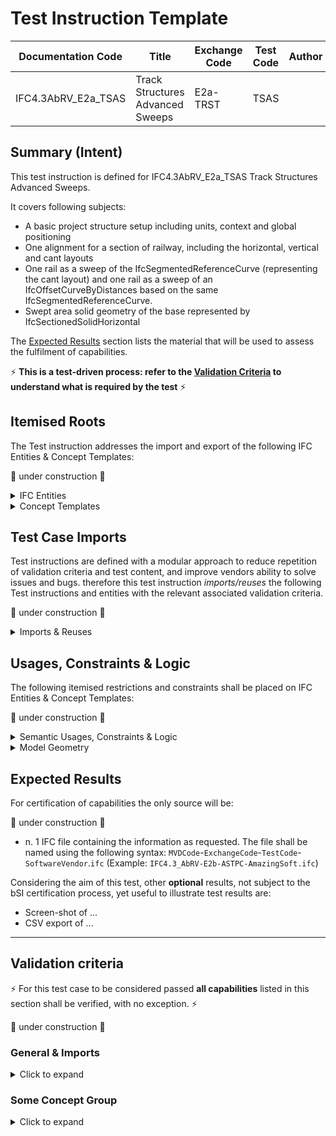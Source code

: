 # Test Instruction Template

| Documentation Code   | Title                                          | Exchange Code | Test Code | Author          | Data Owner | Version | Date       |
|----------------------|------------------------------------------------|---------------|-----------| ----------------|------------|---------|------------|
| IFC4.3AbRV_E2a_TSAS  | Track Structures Advanced Sweeps               | E2a-TRST      | TSAS      |                 |            | 1.0     | 28.03.2022 |


## Summary (Intent)

This test instruction is defined for IFC4.3AbRV_E2a_TSAS Track Structures Advanced Sweeps.

It covers following subjects:
- A basic project structure setup including units, context and global positioning
- One alignment for a section of railway, including the horizontal, vertical and cant layouts
- One rail as a sweep of the IfcSegmentedReferenceCurve (representing the cant layout) and one rail as a sweep of an IfcOffsetCurveByDistances based on the same IfcSegmentedReferenceCurve.
- Swept area solid geometry of the base represented by IfcSectionedSolidHorizontal

The [Expected Results](#Expected-Results) section lists the material that will be used to assess the fulfilment of capabilities.

:zap: **This is a test-driven process: refer to the [Validation Criteria](#Validation-Criteria) to understand what is required by the test** :zap:

## Itemised Roots

The Test instruction addresses the import and export of the following IFC Entities & Concept Templates:

:construction: under construction :construction:

<details><summary>IFC Entities</summary>

These entities represent a test-specific subset of the wider AbRV_Ex exchange and the overall AbRV MVD. **The scope of the test shall not be used as a definitive scope of the exchange, or of the entire MVD.**

- *Rooted Entities*
  - *IfcProject*
  - *IfcSite*
  - *IfcAlignment*
  - *IfcAlignmentSegment*
  - *IfcAlignmentHorizontal*
  - *IfcAlignmentVertical*
  - *IfcAlignmentCant*
  - *IfcBuiltElement*
  
- *Curves*
  - *IfcGradientCurve*
  - *IfcSegmentedReferenceCurve*
  - *IfcOffsetCurveByDistances*

</details>

<details><summary>Concept Templates</summary>

These concept templates represent a test-specific subset of the wider AbRV_Ex exchange and the overall AbRV MVD, that must be correctly exported to meet the validation criteria. **The scope of the test shall not be used as a definitive scope of the exchange, or of the entire MVD.**

- *Optional Grouping*
  - *Project Units*
  - *Project Representation Context*
  - *Spatial Decomposition*
  - *Spatial Composition*
  - *Spatial Container*
  - *Spatial Containment*
  - *Alignment Layout*
  - *Alignment Geometry Gradient*
  - *Alignment Geometry Cant*
  - *Axis Geometry*
  - *Body AdvancedSwept Directrix Geometry*
  - *Body SectionedSolidHorizontal*
 
</details>

## Test Case Imports
Test instructions are defined with a modular approach to reduce repetition of validation criteria and test content, and improve vendors ability to solve issues and bugs. therefore this test instruction *imports/reuses* the following Test instructions and entities with the relevant associated validation criteria.

:construction: under construction :construction:

<details><summary>Imports & Reuses</summary>

| TI Code                                  | Test Instruction Title    | Comments                     |
|------------------------------------------|---------------------------|------------------------------|
| [IFC4.3AbRV_E0_MSTP](../../E0-SCFD/MSTP) | Model Setup & Positioning | PROJ-01 imported along with RCTX-01 and associated configuration and history data |

</details>

## Usages, Constraints & Logic
The following itemised restrictions and constraints shall be placed on IFC Entities & Concept Templates:

:construction: under construction :construction:

<details><summary>Semantic Usages, Constraints & Logic</summary>

The following itemised Usages, Constraints & Logic are normative entries within the AbRV MVD and MUST be satisfied to meet the defined validation criteria

- IfcSomething
    - *Constraint*

</details>

<details><summary>Model Geometry</summary>
The Test case requires the following additional checks related to Model Geometry:

- *Constraint*

</details>

## Expected Results

For certification of capabilities the only source will be:

:construction: under construction :construction:

- n. 1 IFC file containing the information as requested. The file shall be named using the following syntax: `MVDCode`-`ExchangeCode`-`TestCode`-`SoftwareVendor`.`ifc` (Example: `IFC4.3_AbRV-E2b-ASTPC-AmazingSoft.ifc`)

Considering the aim of this test, other **optional** results, not subject to the bSI certification process, yet useful to illustrate test results are:
- Screen-shot of ...
- CSV export of ...

---

## Validation criteria
:zap: For this test case to be considered passed **all capabilities** listed in this section shall be verified, with no exception. :zap:

:construction: under construction :construction:

### General & Imports

<details><summary>Click to expand</summary>

- All the concept templates must be correctly implemented as presented in the validation criteria
- At least 1 instance of each entity listed in [Itemised Roots](#Itemised-Roots) is present in the file.


#### Imports
| **TI Code**        | **Criteria Codes** | *COMMENT**                                         |
|--------------------|--------------------|----------------------------------------------------|
| IFC4.3AbRV_E0_MSTP | ALL CRITERIA       | As outlined in the dataset [Imported Entities Table](Dataset/README.md#Imported-Entities-Table) |


#### General
| **ID**  | **CRITERIA**                                        | **VALUE**                                     | **COMMENT** |
|---------|-----------------------------------------------------|-----------------------------------------------|-------------|
| GENE_01 | All requested entities are present in the IFC model | per [Entities Table](Dataset/README.md#Entities-Table) |    |

</details>

### Some Concept Group

<details><summary>Click to expand</summary>
Criteria around the representation of 'Some Concept'

| **ID**  | **CRITERIA**                                        | **VALUE**                                | **COMMENT** |
|---------|-----------------------------------------------------|------------------------------------------|-------------|
| XXXX_01 | A Criteria to follow                               | its expected value or outcome            |             |

</details>
